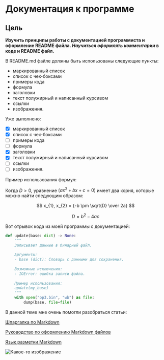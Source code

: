 # Документация к программе
## Цель
**Изучить принципы работы с документацией программиста и оформление README файла. _Научиться оформлять комментарии_ в коде и README файл.**

В README.md файле должны быть использованы следующие пункты:
- маркированный список
- список с чек-боксами
- примеры кода
- формула
- заголовки
- текст полужирный и написанный курсивом
- ссылки
- изображения.

Уже выполнено:
- [x] маркированный список
- [x] список с чек-боксами
- [ ] примеры кода
- [ ] формула
- [x] заголовки
- [x] текст полужирный и написанный курсивом
- [ ] ссылки
- [ ] изображения.

Пример использования формул:

Когда $D > 0$, уравнение $(ax^2 + bx + c = 0)$ имеет два корня, которые можно найти следующим образом:

$$ x_{1}, x_{2} = {-b \pm \sqrt{D} \over 2a} $$

$$ D = b^2 - 4ac $$


Вот отрывок кода из моей программы с документацией:
```python
def update(base: dict) -> None:
    """
    Записывает данные в бинарный файл.
    
    Аргументы:
    - base (dict): Словарь с данными для сохранения.
    
    Возможные исключения:
    - IOError: ошибка записи файла.
    
    Пример использования:
    update(my_base)
    """
    with open("op3.bin", "wb") as file:
        dump(base, file=file)
```
В данной теме мне очень помогли разобраться статьи:

[Шпаргалка по Markdown](https://gist.github.com/fomvasss/8dd8cd7f88c67a4e3727f9d39224a84c#links)

[Руководство по оформлению Markdown файлов](https://gist.github.com/Jekins/2bf2d0638163f1294637)

[Язык разметки Markdown](https://doka.guide/tools/markdown/)

![Какое-то изображение](https://i.pinimg.com/564x/fe/da/5a/feda5a00a13e5d2dbb5b17af5d149062.jpg)


